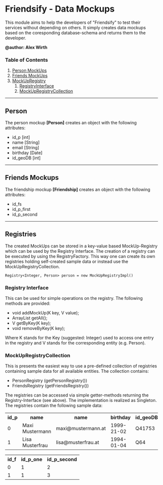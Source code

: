 # Friendsify - Data Mockups 

<p>This module aims to help the developers of "Friendsify" to test their services without depending on others. It simply creates data mockups based on the coresponding database-schema and returns them to the developer.</p>

**@author: Alex Wirth**

### Table of Contents
1. [ Person MockUps ](#person)
2. [ Friends MockUps ](#friends)
3. [ MockUpRegistry ](#registries)
   1. [ RegistryInterface ](#registryinterface)
   2. [ MockUpRegistryCollection ](#registrycollection)
---
<a name="person"></a>
## Person
<p>The person mockup <b>[Person]</b> creates an object with the following attributes: <br>

* id_p [int] 
* name [String]
* email [String]
* birthday [Date]
* id_geoDB [int]

</p>

---
<a name="friends"></a>
## Friends Mockups
<p>The friendship mockup <b>[Friendship]</b> creates an object with the following attributes:

* id_fs
* id_p_first
* id_p_second


</p>

---
<a name="registries"></a>
## Registries
<p>
The created MockUps can be stored in a key-value based MockUp-Registry which can be used by the Registry Interface. 
The creation of a registry can be executed by using the RegistryFactory. This way one can create its own registries 
holding self-created sample data or instead use the MockUpRegistryCollection.


```
Registry<Integer, Person> person = new MockUpRegistryImpl()
```
<a name="registryinterface"></a>
### Registry Interface
<p>
This can be used for simple operations on the registry. The following methods are provided:

* void addMockUp(K key, V value);
* ArrayList<V> getAll();
* V getByKey(K key);
* void removeByKey(K key);

Where K stands for the Key (suggested: Integer) used to access one entry in the registry and 
V stands for the corresponding entity (e.g. Person).
</p>

<a name="registrycollection"></a>
### MockUpRegistryCollection
<p>
This is presents the easiest way to use a pre-defined collection of registries containing sample data for all available
entities. The collection contains:

* PersonRegistry (getPersonRegistry())
* FriendsRegistry (getFriendsRegistry())

The registries can be accessed via simple getter-methods returning the Registry-Interface (see above). The implementation
is realized as Singleton. 
The registries contain the following sample data:
</p>

<table title="Person">
    <tr>
        <th>id_p</th>
        <th>name</th>
        <th>name</th>
        <th>birthday</th>
        <th>id_geoDB</th>
    </tr>
    <tr>
        <td>0</td>
        <td>Maxi Mustermann</td>
        <td>maxi@mustermann.at</td>
        <td>1999-21-02</td>
        <td>Q41753</td>
    </tr>
    <tr>
        <td>1</td>
        <td>Lisa Musterfrau</td>
        <td>lisa@musterfrau.at</td>
        <td>1994-01-04</td>
        <td>Q64</td>
    </tr>
</table>

<table title="Person">
    <tr>
        <th>id_f</th>
        <th>id_p_one</th>
        <th>id_p_second</th>
    </tr>
    <tr>
        <td>0</td>
        <td>1</td>
        <td>2</td>
    </tr>
    <tr>
        <td>1</td>
        <td>1</td>
        <td>3</td>
    </tr>
</table> 
